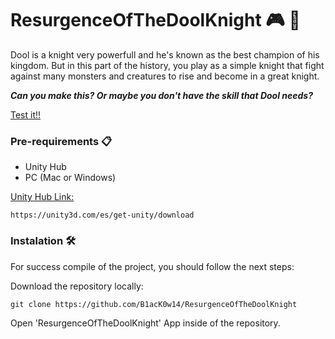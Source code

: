 # ResurgenceOfTheDoolKnight 🎮 👾
Dool is a knight very powerfull and he's known as the best champion of his kingdom. But in this part of the history, you play as a simple knight that fight against many monsters and creatures to rise and become in a great knight. 

***Can you make this? Or maybe you don't have the skill that Dool needs?*** 

<ins>Test it<ins>!!

### Pre-requirements   📋
* Unity Hub
* PC (Mac or Windows)

<ins>Unity Hub Link<ins>:

```
https://unity3d.com/es/get-unity/download
```

### Instalation  🛠️
For success compile of the project, you should follow the next steps:

Download the repository locally:
```
git clone https://github.com/B1acK0w14/ResurgenceOfTheDoolKnight
```
Open 'ResurgenceOfTheDoolKnight' App inside of the repository.
